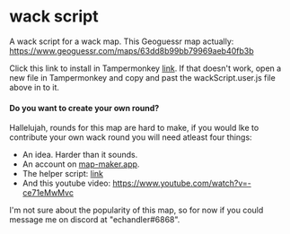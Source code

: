 # wack script
A wack script for a wack map. This Geoguessr map actually: https://www.geoguessr.com/maps/63dd8b99bb79969aeb40fb3b

Click this link to install in Tampermonkey [link](https://github.com/echandler/wack-script/raw/main/wackScript.user.js). If that doesn't work, open a new file in Tampermonkey and copy and past the wackScript.user.js file above in to it.


#### Do you want to create your own round?

Hallelujah, rounds for this map are hard to make, if you would lke to contribute your own wack round you will need atleast four things:
- An idea. Harder than it sounds.
- An account on [map-maker.app](https://map-maker.app).
- The helper script: [link](https://github.com/echandler/wack-script/raw/main/wackHelperScript.user.js)
- And this youtube video: https://www.youtube.com/watch?v=-ce71eMwMvc

I'm not sure about the popularity of this map, so for now if you could message me on discord at "echandler#6868".
